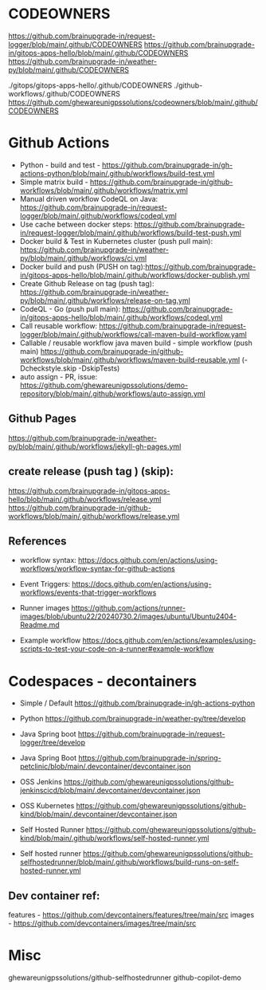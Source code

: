 # CODEOWNERS

https://github.com/brainupgrade-in/request-logger/blob/main/.github/CODEOWNERS
https://github.com/brainupgrade-in/gitops-apps-hello/blob/main/.github/CODEOWNERS
https://github.com/brainupgrade-in/weather-py/blob/main/.github/CODEOWNERS

./gitops/gitops-apps-hello/.github/CODEOWNERS
./github-workflows/.github/CODEOWNERS
https://github.com/ghewareunigpssolutions/codeowners/blob/main/.github/CODEOWNERS

# Github Actions

- Python -  build and test - https://github.com/brainupgrade-in/gh-actions-python/blob/main/.github/workflows/build-test.yml
- Simple matrix build -  https://github.com/brainupgrade-in/github-workflows/blob/main/.github/workflows/matrix.yml
- Manual driven workflow CodeQL on Java: https://github.com/brainupgrade-in/request-logger/blob/main/.github/workflows/codeql.yml
- Use cache between docker steps: https://github.com/brainupgrade-in/request-logger/blob/main/.github/workflows/build-test-push.yml
- Docker build & Test in Kubernetes cluster (push pull main): https://github.com/brainupgrade-in/weather-py/blob/main/.github/workflows/ci.yml
- Docker build and push (PUSH on tag):https://github.com/brainupgrade-in/gitops-apps-hello/blob/main/.github/workflows/docker-publish.yml
- Create Github Release on tag (push tag): https://github.com/brainupgrade-in/weather-py/blob/main/.github/workflows/release-on-tag.yml
- CodeQL - Go (push pull main): https://github.com/brainupgrade-in/gitops-apps-hello/blob/main/.github/workflows/codeql.yml
- Call reusable workflow: https://github.com/brainupgrade-in/request-logger/blob/main/.github/workflows/call-maven-build-workflow.yaml
- Callable / reusable workflow java maven build - simple workflow (push main) https://github.com/brainupgrade-in/github-workflows/blob/main/.github/workflows/maven-build-reusable.yml (-Dcheckstyle.skip -DskipTests)
- auto assign - PR, issue: https://github.com/ghewareunigpssolutions/demo-repository/blob/main/.github/workflows/auto-assign.yml

## Github Pages
https://github.com/brainupgrade-in/weather-py/blob/main/.github/workflows/jekyll-gh-pages.yml

## create release (push tag ) (skip):
https://github.com/brainupgrade-in/gitops-apps-hello/blob/main/.github/workflows/release.yml
https://github.com/brainupgrade-in/github-workflows/blob/main/.github/workflows/release.yml 


## References
- workflow syntax:
https://docs.github.com/en/actions/using-workflows/workflow-syntax-for-github-actions
- Event Triggers:
https://docs.github.com/en/actions/using-workflows/events-that-trigger-workflows

- Runner images https://github.com/actions/runner-images/blob/ubuntu22/20240730.2/images/ubuntu/Ubuntu2404-Readme.md

- Example workflow https://docs.github.com/en/actions/examples/using-scripts-to-test-your-code-on-a-runner#example-workflow

# Codespaces - decontainers
- Simple / Default https://github.com/brainupgrade-in/gh-actions-python
- Python https://github.com/brainupgrade-in/weather-py/tree/develop
- Java Spring boot https://github.com/brainupgrade-in/request-logger/tree/develop
- Java Spring Boot https://github.com/brainupgrade-in/spring-petclinic/blob/main/.devcontainer/devcontainer.json

- OSS Jenkins https://github.com/ghewareunigpssolutions/github-jenkinscicd/blob/main/.devcontainer/devcontainer.json
- OSS Kubernetes https://github.com/ghewareunigpssolutions/github-kind/blob/main/.devcontainer/devcontainer.json
- Self Hosted Runner https://github.com/ghewareunigpssolutions/github-kind/blob/main/.github/workflows/self-hosted-runner.yml
- Self hosted runner https://github.com/ghewareunigpssolutions/github-selfhostedrunner/blob/main/.github/workflows/build-runs-on-self-hosted-runner.yml

## Dev container ref:
features - https://github.com/devcontainers/features/tree/main/src
images - https://github.com/devcontainers/images/tree/main/src

# Misc
ghewareunigpssolutions/github-selfhostedrunner
github-copilot-demo
